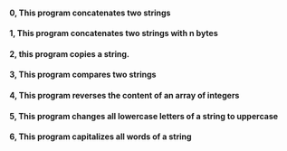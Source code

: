 #### 0, This program concatenates two strings
#### 1, This program concatenates two strings with n bytes
#### 2, this program copies a string.
#### 3, This program compares two strings
#### 4, This program reverses the content of an array of integers
#### 5, This program changes all lowercase letters of a string to uppercase
#### 6, This program  capitalizes all words of a string
